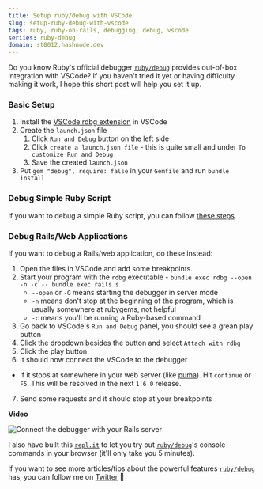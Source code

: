 ```yaml
---
title: Setup ruby/debug with VSCode
slug: setup-ruby-debug-with-vscode
tags: ruby, ruby-on-rails, debugging, debug, vscode
seriies: ruby-debug
domain: st0012.hashnode.dev
---
```


Do you know Ruby's official debugger [`ruby/debug`](https://github.com/ruby/debug) provides out-of-box integration with VSCode? If you haven't tried it yet or having difficulty making it work, I hope this short post will help you set it up.

### Basic Setup

1. Install the [VSCode rdbg extension](https://marketplace.visualstudio.com/items?itemName=KoichiSasada.vscode-rdbg) in VSCode
2. Create the `launch.json` file
   1. Click `Run and Debug` button on the left side
   2. Click `create a launch.json file` - this is quite small and under `To customize Run and Debug`
   3. Save the created `launch.json`
3. Put `gem "debug", require: false` in your `Gemfile` and run `bundle install`

### Debug Simple Ruby Script

If you want to debug a simple Ruby script, you can follow [these steps](https://github.com/ruby/debug#using-vscode).

### Debug Rails/Web Applications

If you want to debug a Rails/web application, do these instead:

1. Open the files in VSCode and add some breakpoints.
2. Start your program with the `rdbg` executable - `bundle exec rdbg --open -n -c -- bundle exec rails s`
    - `--open` or `-O` means starting the debugger in server mode
    - `-n`  means don't stop at the beginning of the program, which is usually somewhere at rubygems, not helpful
    - `-c`  means you'll be running a Ruby-based command
3. Go back to VSCode's `Run and Debug` panel, you should see a grean play button
4. Click the dropdown besides the button and select `Attach with rdbg`
5. Click the play button
6. It should now connect the VSCode to the debugger
  - If it stops at somewhere in your web server (like [puma](https://github.com/puma/puma)). Hit `continue` or `F5`. This will be resolved in the next `1.6.0` release.
7. Send some requests and it should stop at your breakpoints

**Video**

![Connect the debugger with your Rails server](https://dev-to-uploads.s3.amazonaws.com/uploads/articles/v0elr5otucfojq1vdoyz.gif)

I also have built this [`repl.it`](https://replit.com/@st0012/rubydebug-demo?v=1) to let you try out [`ruby/debug`](https://github.com/ruby/debug)'s console commands in your browser (it'll only take you 5 minutes).

If you want to see more articles/tips about the powerful features [`ruby/debug`](https://github.com/ruby/debug) has, you can follow me on [Twitter](https://twitter.com/_st0012) 🙂




